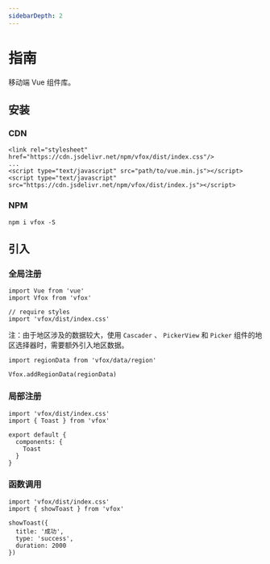 ```yaml
---
sidebarDepth: 2
---
```


# 指南

移动端 Vue 组件库。

## 安装

### CDN

```
<link rel="stylesheet" href="https://cdn.jsdelivr.net/npm/vfox/dist/index.css"/>
...
<script type="text/javascript" src="path/to/vue.min.js"></script>
<script type="text/javascript" src="https://cdn.jsdelivr.net/npm/vfox/dist/index.js"></script>
```

### NPM

```
npm i vfox -S
```

## 引入

### 全局注册

```
import Vue from 'vue'
import Vfox from 'vfox'

// require styles
import 'vfox/dist/index.css'

```

注：由于地区涉及的数据较大，使用 `Cascader` 、 `PickerView` 和 `Picker` 组件的地区选择器时，需要额外引入地区数据。

```
import regionData from 'vfox/data/region'

Vfox.addRegionData(regionData)
```

### 局部注册

```
import 'vfox/dist/index.css'
import { Toast } from 'vfox'

export default {
  components: {
    Toast
  }
}
```

### 函数调用

```
import 'vfox/dist/index.css'
import { showToast } from 'vfox'

showToast({
  title: '成功',
  type: 'success',
  duration: 2000
})
```
